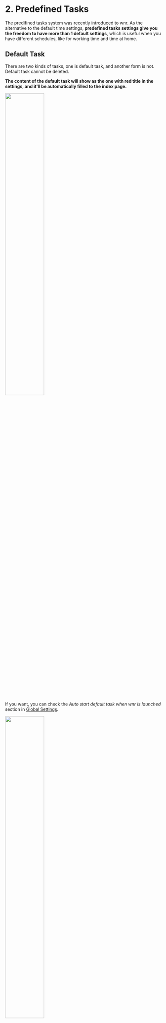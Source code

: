 # 2. Predefined Tasks

The predifined tasks system was recently introduced to wnr. As the alternative to the default time settings, **predefined tasks settings give you the freedom to have more than 1 default settings**, which is useful when you have different schedules, like for working time and time at home.

## Default Task

There are two kinds of tasks, one is default task, and another form is not. Default task cannot be deleted.

**The content of the default task will show as the one with red title in the settings, and it'll be automatically filled to the index page.**

<img src="https://i.loli.net/2020/01/23/GBEDHNFPpSJsQdi.png" width="50%" height="50%" /><br />

If you want, you can check the *Auto start default task when wnr is launched* section in [Global Settings](./3-global-settings.html).

<img src="https://i.loli.net/2020/01/23/YljeXgCdAs9cQ2t.png" width="50%" height="50%" /><br />

## Common Tasks

The tasks with blue title on are common tasks.

<img src="https://i.loli.net/2020/01/23/CaeSmprfL6lug2Z.png" width="50%" height="50%" /><br />

You can set them default or delete them.

## Add a new Task

By clicking the **green <kbd>Add</kbd> in the bottom of the settings**, a new setting can be added.
